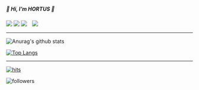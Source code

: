 <div align=left>
<h5>👋 Hi, I’m HORTUS 👋</h5>
<a href="https://github.com/heehortus"><img src="https://img.shields.io/badge/Github-181717?style=float-square&logo=Github&logoColor=white"/></a>
<a href="https://velog.io/@hee_hortus"><img src="https://img.shields.io/badge/Velog-3DDC84?style=flat-square&logo=Blogger&logoColor=white"/></a>
<a href="mailto:hee.hortus@gmail.com"><img src="https://img.shields.io/badge/Gmail-EA4335?style=flat-square&logo=Gmail&logoColor=white&link=mailto:hee.hortus@gmail.com"/></a>
     <img 
        src="http://img.shields.io/badge/-Instagram-black?style=flat&logo=Instagram&link=https://instagram.com/he.e.hortus/"
        style="height : auto; margin-left : 10px; margin-right : 10px;"/>
</a>
</div>
<hr/>


<div align=left>

![Anurag's github stats](https://github-readme-stats.vercel.app/api?username=heehortus&show_icons=true&theme=radical) 

[![Top Langs](https://github-readme-stats.vercel.app/api/top-langs/?username=heehortus&layout=compact&theme=dracula)](https://github.com/metleeha)

<hr>

[![hits](https://hits.seeyoufarm.com/api/count/incr/badge.svg?url=https%3A%2F%2Fgithub.com%2Fohbyul&count_bg=%237A7A7A&title_bg=%23FFADCC&icon=reverbnation.svg&icon_color=%23FF0000&title=hits&edge_flat=false)](https://hits.seeyoufarm.com)

![followers](https://img.shields.io/github/followers/ohbyul?style=social)

</div>
